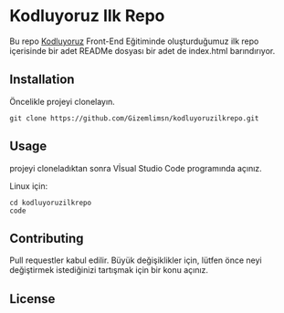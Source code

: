 # **Kodluyoruz Ilk Repo**
Bu repo [Kodluyoruz](https://www.kodluyoruz.org/) Front-End Eğitiminde oluşturduğumuz ilk repo içerisinde bir adet READMe dosyası bir adet de index.html barındırıyor.
## Installation
Öncelikle projeyi clonelayın.

```
git clone https://github.com/Gizemlimsn/kodluyoruzilkrepo.git
```
## Usage
projeyi cloneladıktan sonra Vİsual Studio Code programında açınız.

Linux için:

```
cd kodluyoruzilkrepo
code
```
## Contributing
Pull requestler kabul edilir. Büyük değişiklikler için, lütfen önce neyi değiştirmek istediğinizi tartışmak için bir konu açınız.

## License
